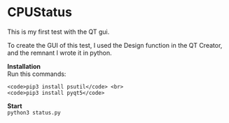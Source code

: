 # CPUStatus
This is my first test with the QT gui.

To create the GUI of this test, I used the Design function in the QT Creator, and the remnant I wrote it in python.


<b>Installation</b> <br>
  Run this commands:

    <code>pip3 install psutil</code> <br>
    <code>pip3 install pyqt5</code>

<b>Start</b> <br>
    <code>python3 status.py
